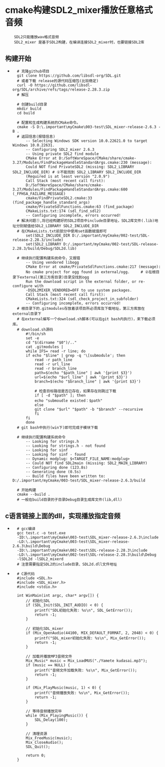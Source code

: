 # cmake构建SDL2_mixer播放任意格式音频
```
    SDL2只能播放wav格式音频
    SDL2_mixer 是基于SDL2构建，在编译连接SDL2_mixer时，也要链接SDL2库
```
## 构建开始
* ```
    # 克隆github项目
    git clone https://github.com/libsdl-org/SDL.git
    # 或者下载 release的源代码压缩包(比较稳定)
    curl -O https://github.com/libsdl-org/SDL/archive/refs/tags/release-2.28.3.zip
    # 解压

    # 创建build目录
    mkdir build
    cd build

    # 配置和生成构建系统的CMake命令。
    cmake -S D:\.important\myCmake\003-test\SDL_mixer-release-2.6.3 -B .
    # 返回信息(报错信息)
        -- Selecting Windows SDK version 10.0.22621.0 to target Windows 10.0.22631.
        -- Configuring SDL2_mixer 2.6.3
        -- Using private SDL2 find module
        CMake Error at D:/SoftWareSpace/CMake/share/cmake-3.27/Modules/FindPackageHandleStandardArgs.cmake:230 (message):
        Could NOT find PrivateSDL2 (missing: SDL2_LIBRARY SDL2_INCLUDE_DIR) # ①不能找到 SDL2_LIBRARY SDL2_INCLUDE_DIR
        (Required is at least version "2.0.9")
        Call Stack (most recent call first):
        D:/SoftWareSpace/CMake/share/cmake-3.27/Modules/FindPackageHandleStandardArgs.cmake:600 (_FPHSA_FAILURE_MESSAGE)
        cmake/FindPrivateSDL2.cmake:33 (find_package_handle_standard_args)
        cmake/PrivateSdlFunctions.cmake:63 (find_package)
        CMakeLists.txt:174 (sdl_find_sdl2)
        -- Configuring incomplete, errors occurred!
    # 解决问题①,将已经构建好的SDL2项目中include目录地址，SDL2库文件(.lib)地址分别赋值给SDL2_LIBRARY SDL2_INCLUDE_DIR
    # 在CMakeLists.txt前部分中使用set函数赋值即可
        set(SDL2_INCLUDE_DIR D:/.important/myCmake/002-test/SDL-release-2.28.3/include)
        set(SDL2_LIBRARY D:/.important/myCmake/002-test/SDL-release-2.28.3/build/Debug/SDL2d.lib)

    # 继续执行配置构建系统命令，又报错
        -- Using vendored libogg
        CMake Error at cmake/PrivateSdlFunctions.cmake:217 (message):
        No cmake project for ogg found in external/ogg.     # ②在根目录下external(第三方库目录)目录没找到ogg 
        Run the download script in the external folder, or re-configure with
        -DSDL2MIXER_VENDORED=OFF to use system packages.
        Call Stack (most recent call first):
        CMakeLists.txt:324 (sdl_check_project_in_subfolder)
        -- Configuring incomplete, errors occurred!
    # 根目录下的.gitmodules存放着该项目所必须库及下载地址，第三方库放在external目录下
    # 在external编写一个download.sh脚本(可以在git bash内执行)，来下载必须库。
    # download.sh源码
        #!/bin/sh
        set -e
        cd "$(dirname "$0")/.."
        cat .gitmodules |
        while IFS= read -r line; do
        if echo "$line" | grep -q '\[submodule'; then
            read -r path_line
            read -r url_line
            read -r branch_line
            path=$(echo "$path_line" | awk '{print $3}')
            url=$(echo "$url_line" | awk '{print $3}')
            branch=$(echo "$branch_line" | awk '{print $3}')
            
            # 检查目标路径是否已存在，如果存在则跳过下载
            if [ -d "$path" ]; then
            echo "submoudle existed：$path"
            else
            git clone "$url" "$path" -b "$branch" --recursive
            fi
        fi
        done
    # git bash中执行(win下)即可完成子模块下载

    # 继续执行配置构建系统命令
        -- Looking for strings.h
        -- Looking for strings.h - not found
        -- Looking for sinf
        -- Looking for sinf - found
        -- Dynamic modplug: $<TARGET_FILE_NAME:modplug>
        -- Could NOT find SDL2main (missing: SDL2_MAIN_LIBRARY)
        -- Configuring done (123.8s)
        -- Generating done (0.5s)
        -- Build files have been written to: D:/.important/myCmake/003-test/SDL_mixer-release-2.6.3/build

    # 开始构建
    cmake --build .
    # 一般在build目录的子目录Debug目录生成库文件(lib,dll)

## c语言链接上面的dll，实现播放指定音频
* ```
    # gcc编译
    gcc test.c -o test.exe 
    -ID:\.important\myCmake\003-test\SDL_mixer-release-2.6.3\include
    -LD:\.important\myCmake\003-test\SDL_mixer-release-2.6.3\build\Debug
    -ID:\.important\myCmake\002-test\SDL-release-2.28.3\include
    -LD:\.important\myCmake\002-test\SDL-release-2.28.3\build\Debug
    -lSDL2d -lSDL2_mixerd
    # 注意需要指定SDL2的include目录、SDL2d.dll文件地址
* ```
    # C源代码
    #include <SDL.h>
    #include <SDL_mixer.h>
    #include <stdio.h>

    int WinMain(int argc, char* argv[]) {
        // 初始化SDL
        if (SDL_Init(SDL_INIT_AUDIO) < 0) {
            printf("SDL初始化失败: %s\n", SDL_GetError());
            return -1;
        }

        // 初始化SDL_mixer
        if (Mix_OpenAudio(44100, MIX_DEFAULT_FORMAT, 2, 2048) < 0) {
            printf("SDL_mixer初始化失败: %s\n", Mix_GetError());
            return -1;
        }

        // 加载并播放MP3音频文件
        Mix_Music* music = Mix_LoadMUS("./Yamete kudasai.mp3");
        if (music == NULL) {
            printf("音频文件加载失败: %s\n", Mix_GetError());
            return -1;
        }

        if (Mix_PlayMusic(music, 1) < 0) {
            printf("音频播放失败: %s\n", Mix_GetError());
            return -1;
        }

        // 等待音频播放完毕
        while (Mix_PlayingMusic()) {
            SDL_Delay(100);
        }

        // 清理资源
        Mix_FreeMusic(music);
        Mix_CloseAudio();
        SDL_Quit();

        return 0;
    }